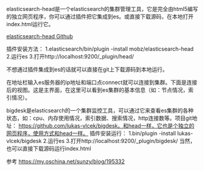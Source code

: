 elasticsearch-head是一个elasticsearch的集群管理工具，它是完全由html5编写的独立网页程序，你可以通过插件把它集成到es。或直接下载源码，在本地打开index.html运行它。


[elasticsearch-head Github](https://github.com/mobz/elasticsearch-head)


插件安装方法：
1.elasticsearch/bin/plugin -install mobz/elasticsearch-head
2.运行es
3.打开http://localhost:9200/_plugin/head/

不想通过插件集成到es的话就可以直接在git上下载源码到本地运行。

在地址栏输入es服务器的ip地址和端口点connect就可以连接到集群。下面是连接后的视图。这是主界面，在这里可以看到es集群的基本信息（如：节点情况，索引情况）。

bigdesk是elasticsearch的一个集群监控工具，可以通过它来查看es集群的各种状态，如：cpu、内存使用情况，索引数据、搜索情况，http连接数等。项目git地址： https://github.com/lukas-vlcek/bigdesk。和head一样，它也是个独立的网页程序，使用方式和head一样。
插件安装运行：
1.bin/plugin -install lukas-vlcek/bigdesk
2.运行es
3.打开http://localhost:9200/_plugin/bigdesk/
当然，也可以直接下载源码运行index.html


参考
https://my.oschina.net/sunzy/blog/195332